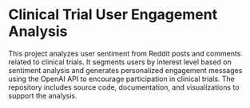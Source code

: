 # Clinical Trial User Engagement Analysis
 This project analyzes user sentiment from Reddit posts and comments related to clinical trials. It segments users by interest level based on sentiment analysis and generates personalized engagement messages using the OpenAI API to encourage participation in clinical trials. The repository includes source code, documentation, and visualizations to support the analysis.
